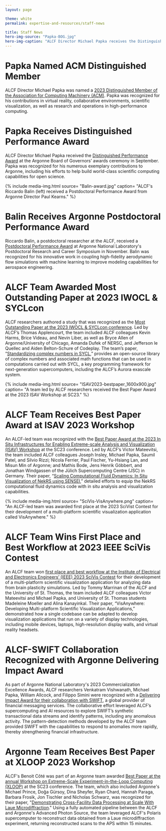 ```yaml
---
layout: page

theme: white
permalink: expertise-and-resources/staff-news

title: Staff News
hero-img-source: "Papka-BOG.jpg"
hero-img-caption: "ALCF Director Michael Papka receives the Distinguished Performance Award at the Argonne Board of Governors Awards ceremony on September 19, 2023."
---
```



# Papka Named ACM Distinguished Member

ALCF Director Michael Papka was named a [2023 Distinguished Member of the Association for Computing Machinery (ACM)](www.acm.org/media-center/2024/january/distinguished-members-2023). Papka was recognized for his contributions in virtual reality, collaborative environments, scientific visualization, as well as research and operations in high-performance computing. 

# Papka Receives Distinguished Performance Award

ALCF Director Michael Papka received the [Distinguished Performance Award](www.alcf.anl.gov/news/alcfs-michael-e-papka-honored-distinguished-performance-award) at the Argonne Board of Governors’ awards ceremony in September. Papka was recognized for his numerous exemplary contributions to Argonne, including his efforts to help build world-class scientific computing capabilities for open science.


{% include media-img.html
   source= "Balin-award.jpg"
   caption= "ALCF's Riccardo Balin (left) received a Postdoctoral Performance Award from Argonne Director Paul Kearns."
%}

# Balin Receives Argonne Postdoctoral Performance Award

Riccardo Balin, a postdoctoral researcher at the ALCF, received a [Postdoctoral Performance Award](www.alcf.anl.gov/news/10-researchers-receive-argonne-postdoctoral-performance-awards) at Argonne National Laboratory's Postdoctoral Research and Career Symposium in November. Balin was recognized for his innovative work in coupling high-fidelity aerodynamic flow simulations with machine learning to improve modeling capabilities for aerospace engineering.

# ALCF Team Awarded Most Outstanding Paper at 2023 IWOCL & SYCLcon

ALCF researchers authored a study that was recognized as the [Most Outstanding Paper at the 2023 IWOCL & SYCLcon conference](/www.alcf.anl.gov/news/simplifying-use-complex-numbers-sycl). Led by ALCF’s Thomas Applencourt, the team included ALCF colleagues Kevin Harms, Brice Videau, and Nevin Liber, as well as Bryce Allen of Argonne/University of Chicago, Amanda Dufek of NERSC, and Jefferson le Quellec and Aiden Belton-Schure of Codeplay. The team’s paper, “[Standardizing complex numbers in SYCL](dl.acm.org/doi/abs/10.1145/3585341.3585343),” provides an open-source library of complex numbers and associated math functions that can be used in computations carried out with SYCL, a key programming framework for next-generation supercomputers, including the ALCF’s Aurora exascale system. 

{% include media-img.html
   source= "ISAV2023-bestpaper_1600x900.jpg"
   caption= "A team led by ALCF researchers received the Best Paper Award at the 2023 ISAV Workshop at SC23."
%}

# ALCF Team Receives Best Paper Award at ISAV 2023 Workshop

An ALCF-led team was recognized with the [Best Paper Award at the 2023 In Situ Infrastructures for Enabling Extreme-scale Analysis and Visualization (ISAV) Workshop](www.alcf.anl.gov/news/alcf-team-wins-best-paper-award-isav-2023-workshop) at the SC23 conference. Led by ALCF’s Victor Mateevitsi, the team included ALCF colleagues Joseph Insley, Michael Papka, Saumil Patel, and Silvio Rizzi; Nicola Ferrier, Paul Fischer, Yu-Hsiang Lan, and Misun Min of Argonne; and Mathis Bode, Jens Henrik Göbbert, and Jonathan Windgassen of the Jülich Supercomputing Centre (JSC) in Germany. Their paper, “[Scaling Computational Fluid Dynamics: In Situ Visualization of NekRS using SENSEI](dl.acm.org/doi/abs/10.1145/3624062.3624159),” detailed efforts to equip the NekRS computational fluid dynamics code with in situ analysis and visualization capabilities. 

{% include media-img.html
   source= "SciVis-VisAnywhere.png"
   caption= "An ALCF-led team was awarded first place at the 2023 SciVist Contest for their development of a multi-platform scientific visualization application called VisAnywhere."
%}

# ALCF Team Wins First Place and Best Workflow at 2023 IEEE SciVis Contest

An ALCF team won [first place and best workflow at the Institute of Electrical and Electronics Engineers’ (IEEE) 2023 SciVis Contest](www.alcf.anl.gov/news/alcf-team-wins-first-place-and-best-workflow-2023-ieee-scivis-contest) for their development of a multi-platform scientific visualization application for analyzing data from brain plasticity simulations. Led by Tommy Marrinan of the ALCF and the University of St. Thomas, the team included ALCF colleagues Victor Mateevitsi and Michael Papka, and University of St. Thomas students Madeleine Moeller and Alina Kanayinkal. Their paper, “VisAnywhere: Developing Multi-platform Scientific Visualization Applications,” demonstrated how a single codebase can be adapted to develop visualization applications that run on a variety of display technologies, including mobile devices, laptops, high-resolution display walls, and virtual reality headsets. 

# ALCF-SWIFT Collaboration Recognized with Argonne Delivering Impact Award

As part of Argonne National Laboratory's 2023 Commercialization Excellence Awards, ALCF researchers Venkatram Vishwanath, Michael Papka, William Allcock, and Filippo Simini were recognized with a [Delivering Impact Award for their collaboration with SWIFT](www.alcf.anl.gov/news/alcf-researchers-receive-argonne-commercialization-excellence-award-swift-collaboration), a global provider of financial messaging services. The collaborative effort leveraged ALCF’s supercomputing and AI resources to explore SWIFT’s synthetic transactional data streams and identify patterns, including any anomalous activity. The pattern-detection methods developed by the ALCF team provided SWIFT with the capabilities to respond to anomalies more rapidly, thereby strengthening financial infrastructure.

# Argonne Team Receives Best Paper at XLOOP 2023 Workshop

ALCF's Benoit Côté was part of an Argonne team awarded [Best Paper at the annual Workshop on Extreme-Scale Experiment-in-the-Loop Computing (XLOOP)](https://www.alcf.anl.gov/news/argonne-team-demonstrates-rapid-cross-facility-data-processing) at the SC23 conference. The team, which also included Argonne's Michael Prince, Doğa Gürsoy, Dina Sheyfer, Ryan Chard, Hannah Paraga, Barbara Frosik, Jon Tischler and Nicholas Schwarz, was recognized for their paper, "[Demonstrating Cross-Facility Data Processing at Scale With Laue Microdiffraction](dl.acm.org/doi/10.1145/3624062.3624613)." Using a fully automated pipeline between the ALCF and Argonne's Advanced Photon Source, the team leveraged ALCF's Polaris supercomputer to reconstruct data obtained from a Laue microdiffraction experiment, returning reconstructed scans to the APS within 15 minutes.
